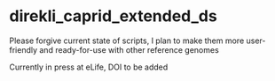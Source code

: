 # direkli_caprid_extended_ds

Please forgive current state of scripts, I plan to make them more user-friendly and ready-for-use with other reference genomes

Currently in press at eLife, DOI to be added
